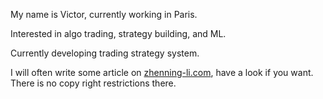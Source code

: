 My name is Victor, currently working in Paris.

Interested in algo trading, strategy building, and ML.

Currently developing trading strategy system.

I will often write some article on [zhenning-li.com](https://zhenning-li.com), have a look if you want. There is no copy right restrictions there.
